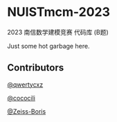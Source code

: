 # NUISTmcm-2023
2023 南信数学建模竞赛 代码库 (B题)

Just some hot garbage here.

## Contributors

[@qwertycxz](https://github.com/qwertycxz)

[@cococili](https://github.com/cococili)

[@Zeiss-Boris](https://github.com/Zeiss-Boris)
